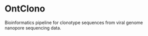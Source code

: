 # OntClono
Bioinformatics pipeline for clonotype sequences from viral genome nanopore sequencing data.
